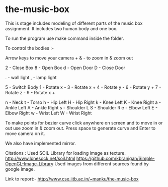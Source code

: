 the-music-box
=============
This is stage includes modeling of different parts of the music box assignment.
It includes two human body and one box.

To run the program use make command inside the folder.

To control the bodies :-

  Arrow keys to move your camera + & - to zoom in & zoom out
  
2 - Close Box		8 - Open Box
d - Open Door		D - Close Door

. - wall light		, - lamp light

5 - Switch Body
1 - Rotate x -		3 - Rotate x +
4 - Rotate y -		6 - Rotate y +
7 - Rotate z -		9 - Rotate x +

n - Neck
t - Torso
h - Hip Left		H - Hip Right
k - Knee Left		K - Knee Right
a - Ankle Left		A - Ankle Right
s - Shoulder L		S - Shoulder R
e - Elbow Left		E - Elbow Right
w - Wrist Left		W - Wrist Right

To make points for bezier curve click anywhere on screen and to move in or out use zoom in & zoom out.
Press space to generate curve and Enter to move camera on it.

We also have implemented mirror.

Citations :
Used SOIL Library for loading image as texture.
	http://www.lonesock.net/soil.html
	https://github.com/kbranigan/Simple-OpenGL-Image-Library
Used images from different sources found by google image.


Link to report:-
http://www.cse.iitb.ac.in/~manku/the-music-box
